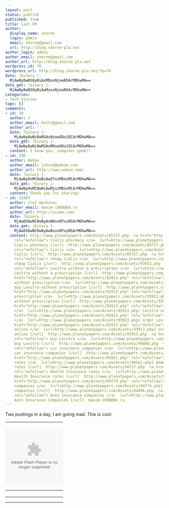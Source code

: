 ```yaml
---
layout: post
status: publish
published: true
title: Last FM
author:
  display_name: shorne
  login: admin
  email: shorne@gmail.com
  url: http://blog.shorne-pla.net
author_login: admin
author_email: shorne@gmail.com
author_url: http://blog.shorne-pla.net
wordpress_id: 76
wordpress_url: http://blog.shorne-pla.net/?p=76
date: !binary |-
  MjAwNy0wNS0yNiAxMDoxNjowNSArMDkwMA==
date_gmt: !binary |-
  MjAwNy0wNS0yNiAwMzoxNjowNSArMDkwMA==
categories:
- Tech Stories
tags: []
comments:
- id: 20
  author: J
  author_email: ketts@gmail.com
  author_url: ''
  date: !binary |-
    MjAwNy0wNi0wMSAxNzowODo1OCArMDkwMA==
  date_gmt: !binary |-
    MjAwNy0wNi0wMSAxMDowODo1OCArMDkwMA==
  content: I know you, computer geek!!
- id: 296
  author: Wahoo
  author_email: johnsd@wahoo.com
  author_url: http://www.wahoo.com/
  date: !binary |-
    MjAwNy0xMC0wNiAwOTozMDoxMCArMDkwMA==
  date_gmt: !binary |-
    MjAwNy0xMC0wNiAwMjozMDoxMCArMDkwMA==
  content: Thank you for sharing!
- id: 12467
  author: slot machines
  author_email: maxim-1980@bk.ru
  author_url: http://ucsae.com/
  date: !binary |-
    MjAwOS0wNC0wNyAxNDoxNTozNSArMDkwMA==
  date_gmt: !binary |-
    MjAwOS0wNC0wNyAwNzoxNTozNSArMDkwMA==
  content: http://www.planetpapers.com/Assets/85727.php  <a href="http://www.planetpapers.com/Assets/85727.php"
    rel="nofollow"> Cialis pharmacy </a>  [url=http://www.planetpapers.com/Assets/85727.php]
    Cialis pharmacy [/url]  http://www.planetpapers.com/Assets/85727.php  <a href="http://www.planetpapers.com/Assets/85727.php"
    rel="nofollow"> Cialis </a>  [url=http://www.planetpapers.com/Assets/85727.php]
    Cialis [/url]  http://www.planetpapers.com/Assets/85727.php  <a href="http://www.planetpapers.com/Assets/85727.php"
    rel="nofollow"> cheap Cialis </a>  [url=http://www.planetpapers.com/Assets/85727.php]
    cheap Cialis [/url]  http://www.planetpapers.com/Assets/93913.php  <a href="http://www.planetpapers.com/Assets/93913.php"
    rel="nofollow"> Levitra without a prescription </a>  [url=http://www.planetpapers.com/Assets/93913.php]
    Levitra without a prescription [/url]  http://www.planetpapers.com/Assets/93913.php  <a
    href="http://www.planetpapers.com/Assets/93913.php" rel="nofollow"> buy Levitra
    without prescription </a>  [url=http://www.planetpapers.com/Assets/93913.php]
    buy Levitra without prescription [/url]  http://www.planetpapers.com/Assets/93913.php  <a
    href="http://www.planetpapers.com/Assets/93913.php" rel="nofollow"> Levitra without
    prescription </a>  [url=http://www.planetpapers.com/Assets/93913.php] Levitra
    without prescription [/url]  http://www.planetpapers.com/Assets/93913.php  <a
    href="http://www.planetpapers.com/Assets/93913.php" rel="nofollow"> Levitra online
    </a>  [url=http://www.planetpapers.com/Assets/93913.php] Levitra online [/url]  http://www.planetpapers.com/Assets/93913.php  <a
    href="http://www.planetpapers.com/Assets/93913.php" rel="nofollow"> order Levitra
    </a>  [url=http://www.planetpapers.com/Assets/93913.php] order Levitra [/url]  http://www.planetpapers.com/Assets/93913.php  <a
    href="http://www.planetpapers.com/Assets/93913.php" rel="nofollow"> order Levitra
    online </a>  [url=http://www.planetpapers.com/Assets/93913.php] order Levitra
    online [/url]  http://www.planetpapers.com/Assets/93913.php  <a href="http://www.planetpapers.com/Assets/93913.php"
    rel="nofollow"> buy Levitra </a>  [url=http://www.planetpapers.com/Assets/93913.php]
    buy Levitra [/url]  http://www.planetpapers.com/Assets/94608.php  <a href="http://www.planetpapers.com/Assets/94608.php"
    rel="nofollow"> car insurance companies </a>  [url=http://www.planetpapers.com/Assets/94608.php]
    car insurance companies [/url]  http://www.planetpapers.com/Assets/94561.php  <a
    href="http://www.planetpapers.com/Assets/94561.php" rel="nofollow"> Home Insurance
    rates </a>  [url=http://www.planetpapers.com/Assets/94561.php] Home Insurance
    rates [/url]  http://www.planetpapers.com/Assets/94717.php  <a href="http://www.planetpapers.com/Assets/94717.php"
    rel="nofollow"> Health Insurance rates </a>  [url=http://www.planetpapers.com/Assets/94717.php]
    Health Insurance rates [/url]  http://www.planetpapers.com/Assets/94774.php  <a
    href="http://www.planetpapers.com/Assets/94774.php" rel="nofollow"> Life Insurance
    companies </a>  [url=http://www.planetpapers.com/Assets/94774.php] Life Insurance
    companies [/url]  http://www.planetpapers.com/Assets/94406.php  <a href="http://www.planetpapers.com/Assets/94406.php"
    rel="nofollow"> Auto Insurance Companies </a>  [url=http://www.planetpapers.com/Assets/94406.php]
    Auto Insurance Companies [/url]  maxim-1980@bk.ru
---
```

<p>Two postings in a day, I am going mad. This is cool:</p>
<style type="text/css">table.lastfmWidget td {margin:0 !important;padding:0 !important;border:0 !important;}tr.lastfmHead a:hover {background:url(http://panther1.last.fm/widgets/images/en/header/chart/recenttracks_regular_red.gif) no-repeat 0 0 !important;}tr.lastfmEmbed object {float:left;}tr.lastfmFoot td.config a:hover {background:url(http://panther1.last.fm/widgets/images/en/footer/red.gif) no-repeat 0 0 !important;;}tr.lastfmFoot td.view a:hover {background:url(http://panther1.last.fm/widgets/images/en/footer/red.gif) no-repeat -85px 0 !important;}tr.lastfmFoot td.popup a:hover {background:url(http://panther1.last.fm/widgets/images/en/footer/red.gif) no-repeat -159px 0 !important;}</style>
<table class="lastfmWidget" cellpadding="0" cellspacing="0" border="0" style="width:184px;">
<tr class="lastfmHead">
<td><a title="stffrdhrn: Recently Listened Tracks" href="http://www.last.fm/user/stffrdhrn/" target="_blank" style="display:block;overflow:hidden;height:20px;width:184px;background:url(http://panther1.last.fm/widgets/images/en/header/chart/recenttracks_regular_red.gif) no-repeat 0 -20px;text-decoration:none;"></a></td>
</tr>
<tr class="lastfmEmbed">
<td><object classid="clsid:d27cdb6e-ae6d-11cf-96b8-444553540000" width="184" height="179" codebase="http://fpdownload.macromedia.com/pub/shockwave/cabs/flash/swflash.cab%23version=7,0,0,0" style="float:left;"><param name="bgcolor" value="d01f3c" /><param name="movie" value="http://panther1.last.fm/widgets/chart/2.swf" /><param name="quality" value="high" /><param name="allowScriptAccess" value="sameDomain" /><param name="FlashVars" value="type=recenttracks&amp;user=stffrdhrn&amp;theme=red" /><embed src="http://panther1.last.fm/widgets/chart/2.swf" type="application/x-shockwave-flash" name="widgetPlayer" bgcolor="d01f3c" width="184" height="179" quality="high" pluginspage="http://www.macromedia.com/go/getflashplayer"  FlashVars="type=recenttracks&amp;user=stffrdhrn&amp;theme=red" allowScriptAccess="sameDomain"></embed></object></td>
</tr>
<tr class="lastfmFoot">
<td style="background:url(http://panther1.last.fm/widgets/images/footer_bg/red.gif) repeat-x 0 0;text-align:right;">
<table cellspacing="0" cellpadding="0" border="0" style="width:184px;">
<tr>
<td class="config"><a href="http://www.last.fm/widgets/?widget=chart&amp;colour=red&amp;chartType=recenttracks&amp;user=stffrdhrn&amp;from=widget" title="Get your own" target="_blank" style="display:block;overflow:hidden;width:85px;height:20px;float:right;background:url(http://panther1.last.fm/widgets/images/en/footer/red.gif) no-repeat 0 -20px;text-decoration:none;"></a></td>
<td class="view" style="width:74px;"><a href="http://www.last.fm/user/stffrdhrn/" title="View stffrdhrn's profile" target="_blank" style="display:block;overflow:hidden;width:74px;height:20px;background:url(http://panther1.last.fm/widgets/images/en/footer/red.gif) no-repeat -85px -20px;text-decoration:none;"></a></td>
<td class="popup"style="width:25px;"><a href="http://www.last.fm/widgets/popup/?widget=chart&amp;colour=red&amp;chartType=recenttracks&amp;user=stffrdhrn&amp;from=widget&amp;resize=1" title="Load this chart in a pop up" target="_blank" style="display:block;overflow:hidden;width:25px;height:20px;background:url(http://panther1.last.fm/widgets/images/en/footer/red.gif) no-repeat -159px -20px;text-decoration:none;" onclick="window.open(this.href + '&amp;resize=0','lastfm_popup','height=279,width=234,resizable=yes,scrollbars=yes'); return false;"></a></td>
</tr>
</table>
</td>
</tr>
</table>
